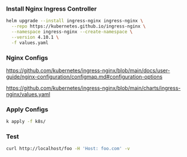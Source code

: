 ### Install Nginx Ingress Controller

```sh
helm upgrade --install ingress-nginx ingress-nginx \
  --repo https://kubernetes.github.io/ingress-nginx \
  --namespace ingress-nginx --create-namespace \
  --version 4.10.1 \
  -f values.yaml
```

### Nginx Configs

https://github.com/kubernetes/ingress-nginx/blob/main/docs/user-guide/nginx-configuration/configmap.md#configuration-options

https://github.com/kubernetes/ingress-nginx/blob/main/charts/ingress-nginx/values.yaml

### Apply Configs

```sh
k apply -f k8s/
```
### Test

```sh
curl http://localhost/foo -H 'Host: foo.com' -v
```

